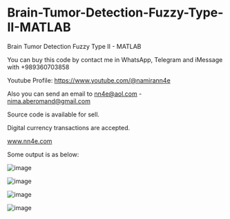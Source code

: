 # Brain-Tumor-Detection-Fuzzy-Type-II-MATLAB
Brain Tumor Detection Fuzzy Type II - MATLAB

You can buy this code by contact me in WhatsApp, Telegram and iMessage with +989360703858

Youtube Profile: https://www.youtube.com/@namirann4e

Also you can send an email to nn4e@aol.com - nima.aberomand@gmail.com

Source code is available for sell.

Digital currency transactions are accepted.

www.nn4e.com

Some output is as below:

![image](https://github.com/user-attachments/assets/fe1785e5-729a-4b6f-8b60-79f68a79befd)

![image](https://github.com/user-attachments/assets/6a408c0c-ef43-4df8-b9b2-3655a6de1e06)

![image](https://github.com/user-attachments/assets/5df66684-e6c8-42d0-a9c6-ca4ce0db58c5)

![image](https://github.com/user-attachments/assets/c93171b8-c72a-4d2c-8330-07861d5782b2)

